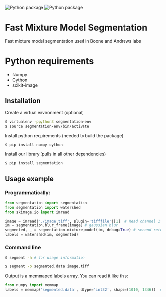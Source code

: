 ![Python package](https://github.com/BooneAndrewsLab/segmentation/workflows/Python%20package/badge.svg)
![Python package](https://github.com/BooneAndrewsLab/segmentation/workflows/Python%20package%20build%20and%20publish/badge.svg)
# Fast Mixture Model Segmentation

Fast mixture model segmentation used in Boone and Andrews labs

# Python requirements

  - Numpy
  - Cython
  - scikit-image

## Installation

Create a virtual environment (optional)
```sh
$ virtualenv -ppython3 segmentation-env
$ source segmentation-env/bin/activate
```

Install python requirements (needed to build the package)

```sh
$ pip install numpy cython
```

Install our library (pulls in all other dependencies)

```sh
$ pip install segmentation
```

## Usage example
### Programmatically:
```python
from segmentation import segmentation
from segmentation import watershed
from skimage.io import imread

image = imread('./image.tiff', plugin='tifffile')[1]  # Read channel 1 of a tiff/flex 
im = segmentation.blur_frame(image) # gaussian blur
segmented, _ = segmentation.mixture_model(im, debug=True) # second return argument is currently unused
labels = watershed(im, segmented)
```

### Command line
```sh
$ segment -h # for usage information

$ segment -o segmented.data image.tiff
```

Output is a memmaped labels array. You can read it like this:
```python
from numpy import memmap
labels = memmap('segmented.data', dtype='int32', shape=(1010, 1346))  # shape is same as input image
```
